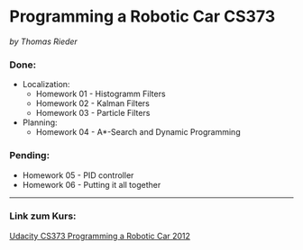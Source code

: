 # Programming a Robotic Car CS373
_by Thomas Rieder_

### Done:
 * Localization:
 	* Homework 01 - Histogramm Filters
 	* Homework 02 - Kalman Filters
 	* Homework 03 - Particle Filters
 * Planning:
    * Homework 04 - A*-Search and Dynamic Programming

### Pending:
 * Homework 05 - PID controller
 * Homework 06 - Putting it all together
  
* * *
### Link zum Kurs:  
[Udacity CS373 Programming a Robotic Car 2012](http://www.udacity.com/overview/Course/cs373/CourseRev/feb2012 "Udacity Class")